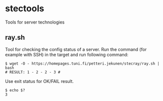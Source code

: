 # stectools
Tools for server technologies

## ray.sh

Tool for checking the config status of a server. Run the command (for example with SSH) in the target and run following command:
````
$ wget -O - https://homepages.tuni.fi/petteri.jekunen/stecray/ray.sh | bash
# RESULT: 1 - 2 - 2 - 3 #
````
Use exit status for OK/FAIL result.
````
$ echo $?
3
````
